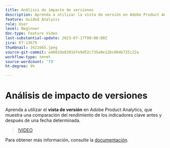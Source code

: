 ```yaml
---
title: Análisis de impacto de versiones
description: Aprenda a utilizar la vista de versión en Adobe Product Analytics, que muestra una comparación del rendimiento de los indicadores clave antes y después de una fecha determinada.
feature: Guided Analysis
role: User
level: Beginner
doc-type: Feature Video
last-substantial-update: 2023-07-17T00:00:00Z
jira: KT-13675
thumbnail: 3421665.jpeg
source-git-commit: a4882de82016fe9d52c735e0e12bc084b725c22a
workflow-type: tm+mt
source-wordcount: '73'
ht-degree: 9%

---
```



# Análisis de impacto de versiones

Aprenda a utilizar el **vista de versión** en Adobe Product Analytics, que muestra una comparación del rendimiento de los indicadores clave antes y después de una fecha determinada.

>[!VIDEO](https://video.tv.adobe.com/v/3421665/?learn=on)

Para obtener más información, consulte la [documentación](https://experienceleague.adobe.com/docs/analytics-platform/using/guided-analysis/impact/release.html).
